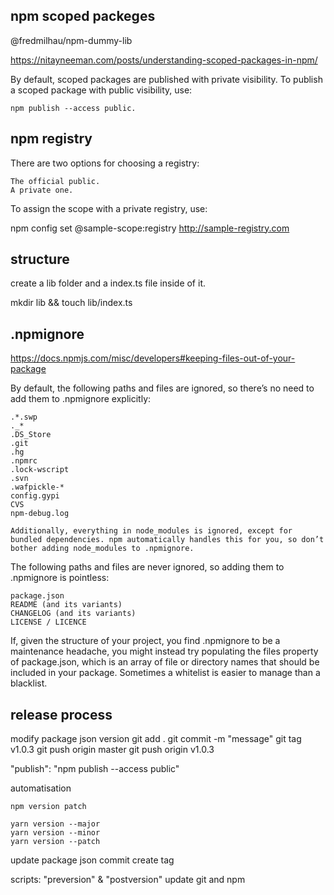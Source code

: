 
## npm scoped packeges

@fredmilhau/npm-dummy-lib

https://nitayneeman.com/posts/understanding-scoped-packages-in-npm/

By default, scoped packages are published with private visibility. To publish a scoped package with public visibility, use:

    npm publish --access public.


## npm registry

There are two options for choosing a registry:

    The official public.
    A private one.

To assign the scope with a private registry, use:

npm config set @sample-scope:registry http://sample-registry.com


## structure

create a lib folder and a index.ts file inside of it.

mkdir lib && touch lib/index.ts


## .npmignore

https://docs.npmjs.com/misc/developers#keeping-files-out-of-your-package

By default, the following paths and files are ignored, so there’s no need to add them to .npmignore explicitly:

    .*.swp
    ._*
    .DS_Store
    .git
    .hg
    .npmrc
    .lock-wscript
    .svn
    .wafpickle-*
    config.gypi
    CVS
    npm-debug.log

    Additionally, everything in node_modules is ignored, except for bundled dependencies. npm automatically handles this for you, so don’t bother adding node_modules to .npmignore.

The following paths and files are never ignored, so adding them to .npmignore is pointless:

    package.json
    README (and its variants)
    CHANGELOG (and its variants)
    LICENSE / LICENCE

If, given the structure of your project, you find .npmignore to be a maintenance headache, you might instead try populating the files property of package.json, which is an array of file or directory names that should be included in your package. Sometimes a whitelist is easier to manage than a blacklist.


## release process

modify package json version
git add .
git commit -m "message"
git tag v1.0.3
git push origin master
git push origin v1.0.3

"publish": "npm publish --access public"

automatisation

    npm version patch
    
    yarn version --major
    yarn version --minor
    yarn version --patch

update package json
commit
create tag

scripts: "preversion" & "postversion" update git and npm


